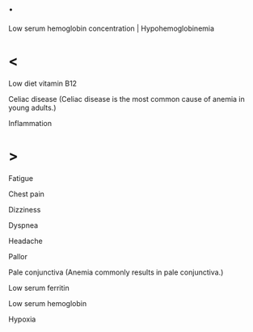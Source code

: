 # .

Low serum hemoglobin concentration | Hypohemoglobinemia

# <

Low diet vitamin B12

Celiac disease (Celiac disease is the most common cause of anemia in young adults.)

Inflammation

# >

Fatigue

Chest pain

Dizziness

Dyspnea

Headache

Pallor

Pale conjunctiva (Anemia commonly results in pale conjunctiva.)

Low serum ferritin

Low serum hemoglobin

Hypoxia
